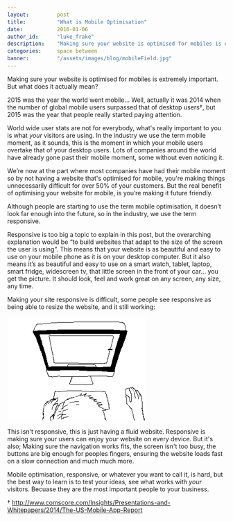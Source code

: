 ```yaml
---
layout: 		post
title:  		"What is Mobile Optimisation"
date:   		2016-01-06
author_id:      "luke_frake"
description:	"Making sure your website is optimised for mobiles is extremly important. But what does it mean?"
categories: 	space between
banner:			"/assets/images/blog/mobileField.jpg"
---
```


Making sure your website is optimised for mobiles is extremely important. But what does it actually mean?

2015 was the year the world went mobile… Well, actually it was 2014 when the number of global mobile users surpassed that of desktop users&#8224;, but 2015 was the year that people really started paying attention.

World wide user stats are not for everybody, what's really important to you is what _your_ visitors are using. In the industry we use the term mobile moment, as it sounds, this is the moment in which your mobile users overtake that of your desktop users. Lots of companies around the world have already gone past their mobile moment, some without even noticing it.

We’re now at the part where most companies have had their mobile moment so by not having a website that's optimised for mobile, you're making things unnecessarily difficult for over 50% of your customers. But the real benefit of optimising your website for mobile, is you’re making it future friendly.

Although people are starting to use the term mobile optimisation, it doesn’t look far enough into the future, so in the industry, we use the term responsive.

Responsive is too big a topic to explain in this post, but the overarching explanation would be “to build websites that adapt to the size of the screen the user is using”. This means that your website is as beautiful and easy to use on your mobile phone as it is on your desktop computer. But it also means it’s as beautiful and easy to use on a smart watch, tablet, laptop, smart fridge, widescreen tv, that little screen in the front of your car… you get the picture. It should look, feel and work great on any screen, any size, any time.

Making your site responsive is difficult, some people see responsive as being able to resize the website, and it still working:

<img src="/assets/images/blog/responsive.gif" alt="Person resizing web browser" class="img img-vMargin">

This isn't responsive, this is just having a fluid website. Responsive is making sure your users can enjoy your website on every device. But it's also; Making sure the navigation works fits, the screen isn't too busy, the buttons are big enough for peoples fingers, ensuring the website loads fast on a slow connection and much much more.

Mobile optimisation, responsive, or whatever you want to call it, is hard, but the best way to learn is to test your ideas, see what works with _your_ visitors. Becuase they are the most important people to your business.

&#8224; http://www.comscore.com/Insights/Presentations-and-Whitepapers/2014/The-US-Mobile-App-Report